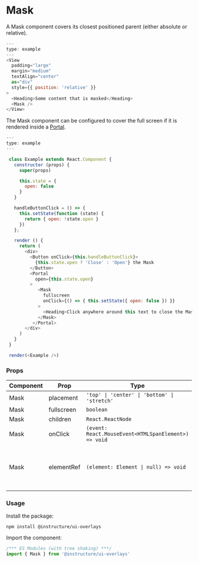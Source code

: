 # Mask


A Mask component covers its closest positioned parent (either absolute or relative).

```js
---
type: example
---
<View
  padding="large"
  margin="medium"
  textAlign="center"
  as="div"
  style={{ position: 'relative' }}
>
  <Heading>Some content that is masked</Heading>
  <Mask />
</View>
```

The Mask component can be configured to cover the full screen if it is rendered inside a [Portal](#Portal).

```js
---
type: example
---

 class Example extends React.Component {
   constructor (props) {
     super(props)

     this.state = {
       open: false
     }
   }

   handleButtonClick = () => {
     this.setState(function (state) {
       return { open: !state.open }
     })
   };

   render () {
     return (
       <div>
         <Button onClick={this.handleButtonClick}>
           {this.state.open ? 'Close' : 'Open'} the Mask
         </Button>
         <Portal
           open={this.state.open}
         >
            <Mask
              fullscreen
              onClick={() => { this.setState({ open: false }) }}
            >
              <Heading>Click anywhere around this text to close the Mask</Heading>
            </Mask>
          </Portal>
       </div>
     )
   }
 }

 render(<Example />)
```


### Props

| Component | Prop | Type | Required | Default | Description |
|-----------|------|------|----------|---------|-------------|
| Mask | placement | `'top' \| 'center' \| 'bottom' \| 'stretch'` | No | `'center'` |  |
| Mask | fullscreen | `boolean` | No | `false` |  |
| Mask | children | `React.ReactNode` | No | - |  |
| Mask | onClick | `(event: React.MouseEvent<HTMLSpanElement>) => void` | No | - |  |
| Mask | elementRef | `(element: Element \| null) => void` | No | - | provides a reference to the underlying html root element |

### Usage

Install the package:

```shell
npm install @instructure/ui-overlays
```

Import the component:

```javascript
/*** ES Modules (with tree shaking) ***/
import { Mask } from '@instructure/ui-overlays'
```

